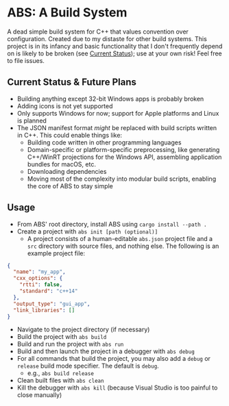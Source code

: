 # ABS: A Build System
A dead simple build system for C++ that values convention over configuration. Created due to my distaste for other build systems. This project is in its infancy and basic functionality that I don't frequently depend on is likely to be broken (see [Current Status](#current-status)); use at your own risk! Feel free to file issues.

## Current Status & Future Plans
- Building anything except 32-bit Windows apps is probably broken
- Adding icons is not yet supported
- Only supports Windows for now; support for Apple platforms and Linux is planned
- The JSON manifest format *might* be replaced with build scripts written in C++. This could enable things like:
  - Building code written in other programming languages
  - Domain-specific or platform-specific preprocessing, like generating C++/WinRT projections for the Windows API, assembling application bundles for macOS, etc.
  - Downloading dependencies
  - Moving most of the complexity into modular build scripts, enabling the core of ABS to stay simple

## Usage
- From ABS' root directory, install ABS using `cargo install --path .`
- Create a project with `abs init [path (optional)]`
  - A project consists of a human-editable `abs.json` project file and a `src` directory with source files, and nothing else. The following is an example project file:
```json
{
  "name": "my_app",
  "cxx_options": {
    "rtti": false,
    "standard": "c++14"
  },
  "output_type": "gui_app",
  "link_libraries": []
}
```
- Navigate to the project directory (if necessary)
- Build the project with `abs build`
- Build and run the project with `abs run`
- Build and then launch the project in a debugger with `abs debug`
- For all commands that build the project, you may also add a `debug` or `release` build mode specifier. The default is `debug`.
  - e.g., `abs build release`
- Clean built files with `abs clean`
- Kill the debugger with `abs kill` (because Visual Studio is too painful to close manually)